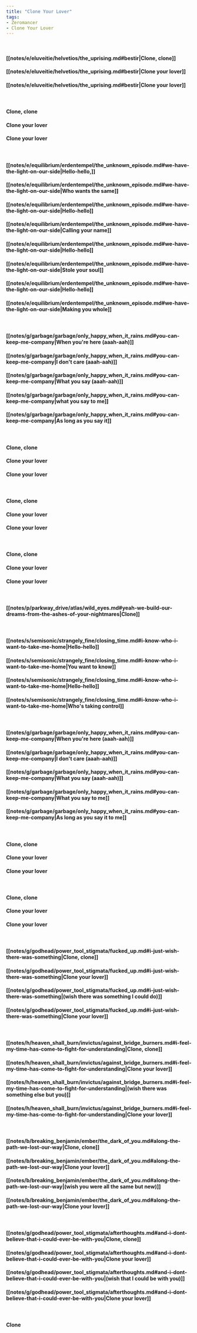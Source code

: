 ```yaml
---
title: "Clone Your Lover"
tags:
- Zeromancer
- Clone Your Lover
---
```

&nbsp;
#### [[notes/e/eluveitie/helvetios/the_uprising.md#bestir|Clone, clone]]
#### [[notes/e/eluveitie/helvetios/the_uprising.md#bestir|Clone your lover]]
#### [[notes/e/eluveitie/helvetios/the_uprising.md#bestir|Clone your lover]]
&nbsp;
#### Clone, clone
#### Clone your lover
#### Clone your lover
&nbsp;
#### [[notes/e/equilibrium/erdentempel/the_unknown_episode.md#we-have-the-light-on-our-side|Hello-hello,]]
#### [[notes/e/equilibrium/erdentempel/the_unknown_episode.md#we-have-the-light-on-our-side|Who wants the same]]
#### [[notes/e/equilibrium/erdentempel/the_unknown_episode.md#we-have-the-light-on-our-side|Hello-hello]]
#### [[notes/e/equilibrium/erdentempel/the_unknown_episode.md#we-have-the-light-on-our-side|Calling your name]]
#### [[notes/e/equilibrium/erdentempel/the_unknown_episode.md#we-have-the-light-on-our-side|Hello-hello]]
#### [[notes/e/equilibrium/erdentempel/the_unknown_episode.md#we-have-the-light-on-our-side|Stole your soul]]
#### [[notes/e/equilibrium/erdentempel/the_unknown_episode.md#we-have-the-light-on-our-side|Hello-hello]]
#### [[notes/e/equilibrium/erdentempel/the_unknown_episode.md#we-have-the-light-on-our-side|Making you whole]]
&nbsp;
#### [[notes/g/garbage/garbage/only_happy_when_it_rains.md#you-can-keep-me-company|When you're here (aaah-aah)]]
#### [[notes/g/garbage/garbage/only_happy_when_it_rains.md#you-can-keep-me-company|I don't care (aaah-aah)]]
#### [[notes/g/garbage/garbage/only_happy_when_it_rains.md#you-can-keep-me-company|What you say (aaah-aah)]]
#### [[notes/g/garbage/garbage/only_happy_when_it_rains.md#you-can-keep-me-company|what you say to me]]
#### [[notes/g/garbage/garbage/only_happy_when_it_rains.md#you-can-keep-me-company|As long as you say it]]
&nbsp;
#### Clone, clone
#### Clone your lover
#### Clone your lover
&nbsp;
#### Clone, clone
#### Clone your lover
#### Clone your lover
&nbsp;
#### Clone, clone
#### Clone your lover
#### Clone your lover
&nbsp;
#### [[notes/p/parkway_drive/atlas/wild_eyes.md#yeah-we-build-our-dreams-from-the-ashes-of-your-nightmares|Clone]]
&nbsp;
#### [[notes/s/semisonic/strangely_fine/closing_time.md#i-know-who-i-want-to-take-me-home|Hello-hello]]
#### [[notes/s/semisonic/strangely_fine/closing_time.md#i-know-who-i-want-to-take-me-home|You want to know]]
#### [[notes/s/semisonic/strangely_fine/closing_time.md#i-know-who-i-want-to-take-me-home|Hello-hello]]
#### [[notes/s/semisonic/strangely_fine/closing_time.md#i-know-who-i-want-to-take-me-home|Who's taking control]]
&nbsp;
#### [[notes/g/garbage/garbage/only_happy_when_it_rains.md#you-can-keep-me-company|When you're here (aaah-aah)]]
#### [[notes/g/garbage/garbage/only_happy_when_it_rains.md#you-can-keep-me-company|I don't care (aaah-aah)]]
#### [[notes/g/garbage/garbage/only_happy_when_it_rains.md#you-can-keep-me-company|What you say (aaah-aah)]]
#### [[notes/g/garbage/garbage/only_happy_when_it_rains.md#you-can-keep-me-company|What you say to me]]
#### [[notes/g/garbage/garbage/only_happy_when_it_rains.md#you-can-keep-me-company|As long as you say it to me]]
&nbsp;
#### Clone, clone
#### Clone your lover
#### Clone your lover
&nbsp;
#### Clone, clone
#### Clone your lover
#### Clone your lover
&nbsp;
#### [[notes/g/godhead/power_tool_stigmata/fucked_up.md#i-just-wish-there-was-something|Clone, clone]]
#### [[notes/g/godhead/power_tool_stigmata/fucked_up.md#i-just-wish-there-was-something|Clone your lover]]
#### [[notes/g/godhead/power_tool_stigmata/fucked_up.md#i-just-wish-there-was-something|(wish there was something I could do)]]
#### [[notes/g/godhead/power_tool_stigmata/fucked_up.md#i-just-wish-there-was-something|Clone your lover]]
&nbsp;
#### [[notes/h/heaven_shall_burn/invictus/against_bridge_burners.md#i-feel-my-time-has-come-to-fight-for-understanding|Clone, clone]]
#### [[notes/h/heaven_shall_burn/invictus/against_bridge_burners.md#i-feel-my-time-has-come-to-fight-for-understanding|Clone your lover]]
#### [[notes/h/heaven_shall_burn/invictus/against_bridge_burners.md#i-feel-my-time-has-come-to-fight-for-understanding|(wish there was something else but you)]]
#### [[notes/h/heaven_shall_burn/invictus/against_bridge_burners.md#i-feel-my-time-has-come-to-fight-for-understanding|Clone your lover]]
&nbsp;
#### [[notes/b/breaking_benjamin/ember/the_dark_of_you.md#along-the-path-we-lost-our-way|Clone, clone]]
#### [[notes/b/breaking_benjamin/ember/the_dark_of_you.md#along-the-path-we-lost-our-way|Clone your lover]]
#### [[notes/b/breaking_benjamin/ember/the_dark_of_you.md#along-the-path-we-lost-our-way|(wish you were all the same but new)]]
#### [[notes/b/breaking_benjamin/ember/the_dark_of_you.md#along-the-path-we-lost-our-way|Clone your lover]]
&nbsp;
#### [[notes/g/godhead/power_tool_stigmata/afterthoughts.md#and-i-dont-believe-that-i-could-ever-be-with-you|Clone, clone]]
#### [[notes/g/godhead/power_tool_stigmata/afterthoughts.md#and-i-dont-believe-that-i-could-ever-be-with-you|Clone your lover]]
#### [[notes/g/godhead/power_tool_stigmata/afterthoughts.md#and-i-dont-believe-that-i-could-ever-be-with-you|(wish that I could be with you)]]
#### [[notes/g/godhead/power_tool_stigmata/afterthoughts.md#and-i-dont-believe-that-i-could-ever-be-with-you|Clone your lover]]
&nbsp;
#### Clone
